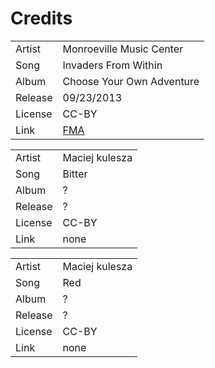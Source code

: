 Credits
===

| | |
|---|---|
| Artist | Monroeville Music Center |
| Song | Invaders From Within |
| Album |  Choose Your Own Adventure |
| Release | 09/23/2013 |
| License | CC-BY |
| Link | [FMA](https://freemusicarchive.org/music/Monroeville_Music_Center/Choose_Your_Own_Adventure) |

| | |
|---|---|
| Artist | Maciej kulesza|
| Song | Bitter  |
| Album |  ? |
| Release | ? |
| License | CC-BY |
| Link | none |

| | |
|---|---|
| Artist | Maciej kulesza|
| Song | Red |
| Album |  ? |
| Release | ? |
| License | CC-BY |
| Link | none |


